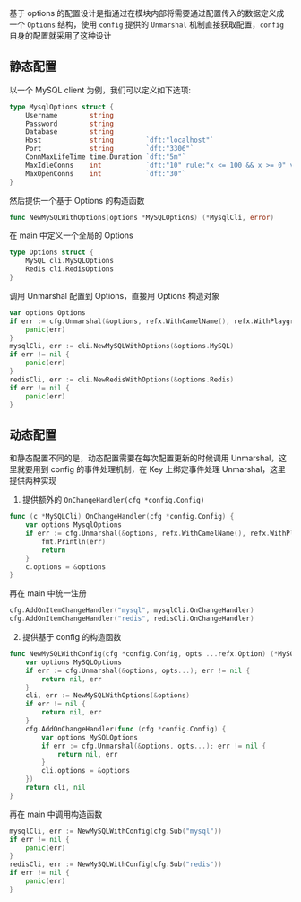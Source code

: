 基于 options 的配置设计是指通过在模块内部将需要通过配置传入的数据定义成一个 `Options` 结构，使用 `config` 提供的 `Unmarshal` 机制直接获取配置，`config` 自身的配置就采用了这种设计

## 静态配置

以一个 MySQL client 为例，我们可以定义如下选项:

```go
type MysqlOptions struct {
	Username        string
	Password        string
	Database        string
	Host            string        `dft:"localhost"`
	Port            string        `dft:"3306"`
	ConnMaxLifeTime time.Duration `dft:"5m"`
	MaxIdleConns    int           `dft:"10" rule:"x <= 100 && x >= 0" validate:"gte=0,lte=100"`
	MaxOpenConns    int           `dft:"30"`
}
```

然后提供一个基于 Options 的构造函数

```go
func NewMySQLWithOptions(options *MySQLOptions) (*MysqlCli, error)
```

在 main 中定义一个全局的 Options

```go
type Options struct {
    MySQL cli.MySQLOptions
    Redis cli.RedisOptions
}
```

调用 Unmarshal 配置到 Options，直接用 Options 构造对象

```go
var options Options
if err := cfg.Unmarshal(&options, refx.WithCamelName(), refx.WithPlaygroundValidator()); err != nil {
    panic(err)
}
mysqlCli, err := cli.NewMySQLWithOptions(&options.MySQL)
if err != nil {
    panic(err)
}
redisCli, err := cli.NewRedisWithOptions(&options.Redis)
if err != nil {
    panic(err)
}
```

## 动态配置

和静态配置不同的是，动态配置需要在每次配置更新的时候调用 Unmarshal，这里就要用到 config 的事件处理机制，在 Key 上绑定事件处理 Unmarshal，这里提供两种实现

1. 提供额外的 `OnChangeHandler(cfg *config.Config)`

```go
func (c *MySQLCli) OnChangeHandler(cfg *config.Config) {
    var options MysqlOptions
    if err := cfg.Unmarshal(&options, refx.WithCamelName(), refx.WithPlaygroundValidator()); err != nil {
        fmt.Println(err)
        return
    }
    c.options = &options
}
```

再在 main 中统一注册

```go
cfg.AddOnItemChangeHandler("mysql", mysqlCli.OnChangeHandler)
cfg.AddOnItemChangeHandler("redis", redisCli.OnChangeHandler)
```

2. 提供基于 config 的构造函数

```go
func NewMySQLWithConfig(cfg *config.Config, opts ...refx.Option) (*MySQLCli, error) {
    var options MySQLOptions
    if err := cfg.Unmarshal(&options, opts...); err != nil {
        return nil, err
    }
    cli, err := NewMySQLWithOptions(&options)
    if err != nil {
        return nil, err
    }
    cfg.AddOnChangeHandler(func (cfg *config.Config) {
        var options MySQLOptions
        if err := cfg.Unmarshal(&options, opts...); err != nil {
            return nil, err
        }
        cli.options = &options
    })
    return cli, nil
}
```

再在 main 中调用构造函数

```go
mysqlCli, err := NewMySQLWithConfig(cfg.Sub("mysql"))
if err != nil {
    panic(err)
}
redisCli, err := NewMySQLWithConfig(cfg.Sub("redis"))
if err != nil {
    panic(err)
}
```
